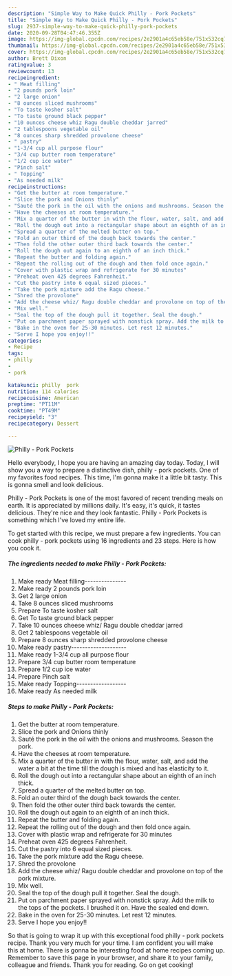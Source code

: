 ```yaml
---
description: "Simple Way to Make Quick Philly - Pork Pockets"
title: "Simple Way to Make Quick Philly - Pork Pockets"
slug: 2937-simple-way-to-make-quick-philly-pork-pockets
date: 2020-09-28T04:47:46.355Z
image: https://img-global.cpcdn.com/recipes/2e2901a4c65eb58e/751x532cq70/philly-pork-pockets-recipe-main-photo.jpg
thumbnail: https://img-global.cpcdn.com/recipes/2e2901a4c65eb58e/751x532cq70/philly-pork-pockets-recipe-main-photo.jpg
cover: https://img-global.cpcdn.com/recipes/2e2901a4c65eb58e/751x532cq70/philly-pork-pockets-recipe-main-photo.jpg
author: Brett Dixon
ratingvalue: 3
reviewcount: 13
recipeingredient:
- " Meat filling"
- "2 pounds pork loin"
- "2 large onion"
- "8 ounces sliced mushrooms"
- "To taste kosher salt"
- "To taste ground black pepper"
- "10 ounces cheese whiz Ragu double cheddar jarred"
- "2 tablespoons vegetable oil"
- "8 ounces sharp shredded provolone cheese"
- " pastry"
- "1-3/4 cup all purpose flour"
- "3/4 cup butter room temperature"
- "1/2 cup ice water"
- "Pinch salt"
- " Topping"
- "As needed milk"
recipeinstructions:
- "Get the butter at room temperature."
- "Slice the pork and Onions thinly"
- "Sauté the pork in the oil with the onions and mushrooms. Season the pork."
- "Have the cheeses at room temperature."
- "Mix a quarter of the butter in with the flour, water, salt, and add the water a bit at the time till the dough is mixed and has elasticity to it."
- "Roll the dough out into a rectangular shape about an eighth of an inch thick."
- "Spread a quarter of the melted butter on top."
- "Fold an outer third of the dough back towards the center."
- "Then fold the other outer third back towards the center."
- "Roll the dough out again to an eighth of an inch thick."
- "Repeat the butter and folding again."
- "Repeat the rolling out of the dough and then fold once again."
- "Cover with plastic wrap and refrigerate for 30 minutes"
- "Preheat oven 425 degrees Fahrenheit."
- "Cut the pastry into 6 equal sized pieces."
- "Take the pork mixture add the Ragu cheese."
- "Shred the provolone"
- "Add the cheese whiz/ Ragu double cheddar and provolone on top of the pork mixture."
- "Mix well."
- "Seal the top of the dough pull it together. Seal the dough."
- "Put on parchment paper sprayed with nonstick spray. Add the milk to the tops of the pockets. I brushed it on. Have the sealed end down."
- "Bake in the oven for 25-30 minutes. Let rest 12 minutes."
- "Serve I hope you enjoy!!"
categories:
- Recipe
tags:
- philly
- 
- pork

katakunci: philly  pork 
nutrition: 114 calories
recipecuisine: American
preptime: "PT11M"
cooktime: "PT49M"
recipeyield: "3"
recipecategory: Dessert

---
```



![Philly - Pork Pockets](https://img-global.cpcdn.com/recipes/2e2901a4c65eb58e/751x532cq70/philly-pork-pockets-recipe-main-photo.jpg)

Hello everybody, I hope you are having an amazing day today. Today, I will show you a way to prepare a distinctive dish, philly - pork pockets. One of my favorites food recipes. This time, I'm gonna make it a little bit tasty. This is gonna smell and look delicious.

Philly - Pork Pockets is one of the most favored of recent trending meals on earth. It is appreciated by millions daily. It's easy, it's quick, it tastes delicious. They're nice and they look fantastic. Philly - Pork Pockets is something which I've loved my entire life.




To get started with this recipe, we must prepare a few ingredients. You can cook philly - pork pockets using 16 ingredients and 23 steps. Here is how you cook it.

<!--inarticleads1-->

##### The ingredients needed to make Philly - Pork Pockets:

1. Make ready  Meat filling---------------
1. Make ready 2 pounds pork loin
1. Get 2 large onion
1. Take 8 ounces sliced mushrooms
1. Prepare To taste kosher salt
1. Get To taste ground black pepper
1. Take 10 ounces cheese whiz/ Ragu double cheddar jarred
1. Get 2 tablespoons vegetable oil
1. Prepare 8 ounces sharp shredded provolone cheese
1. Make ready  pastry--------------------
1. Make ready 1-3/4 cup all purpose flour
1. Prepare 3/4 cup butter room temperature
1. Prepare 1/2 cup ice water
1. Prepare Pinch salt
1. Make ready  Topping------------------
1. Make ready As needed milk




<!--inarticleads2-->

##### Steps to make Philly - Pork Pockets:

1. Get the butter at room temperature.
1. Slice the pork and Onions thinly
1. Sauté the pork in the oil with the onions and mushrooms. Season the pork.
1. Have the cheeses at room temperature.
1. Mix a quarter of the butter in with the flour, water, salt, and add the water a bit at the time till the dough is mixed and has elasticity to it.
1. Roll the dough out into a rectangular shape about an eighth of an inch thick.
1. Spread a quarter of the melted butter on top.
1. Fold an outer third of the dough back towards the center.
1. Then fold the other outer third back towards the center.
1. Roll the dough out again to an eighth of an inch thick.
1. Repeat the butter and folding again.
1. Repeat the rolling out of the dough and then fold once again.
1. Cover with plastic wrap and refrigerate for 30 minutes
1. Preheat oven 425 degrees Fahrenheit.
1. Cut the pastry into 6 equal sized pieces.
1. Take the pork mixture add the Ragu cheese.
1. Shred the provolone
1. Add the cheese whiz/ Ragu double cheddar and provolone on top of the pork mixture.
1. Mix well.
1. Seal the top of the dough pull it together. Seal the dough.
1. Put on parchment paper sprayed with nonstick spray. Add the milk to the tops of the pockets. I brushed it on. Have the sealed end down.
1. Bake in the oven for 25-30 minutes. Let rest 12 minutes.
1. Serve I hope you enjoy!!




So that is going to wrap it up with this exceptional food philly - pork pockets recipe. Thank you very much for your time. I am confident you will make this at home. There is gonna be interesting food at home recipes coming up. Remember to save this page in your browser, and share it to your family, colleague and friends. Thank you for reading. Go on get cooking!
